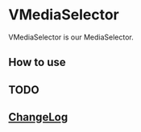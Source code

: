 # VMediaSelector

VMediaSelector is our MediaSelector.

## How to use

## TODO


## [ChangeLog](CHANGELOG.md)